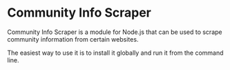 # Community Info Scraper

Community Info Scraper is a module for Node.js that can be used to scrape community information from
certain websites. 

The easiest way to use it is to install it globally and run it from the command line.